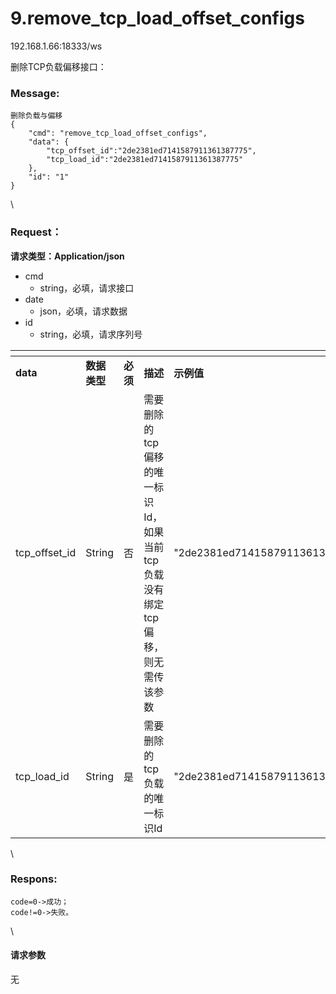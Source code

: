 # 9.remove\_tcp\_load\_offset\_configs

192.168.1.66:18333/ws

删除TCP负载偏移接口：

### Message: <a href="#message" id="message"></a>

```1c
删除负载与偏移
{
    "cmd": "remove_tcp_load_offset_configs",
    "data": {
        "tcp_offset_id":"2de2381ed7141587911361387775",
        "tcp_load_id":"2de2381ed7141587911361387775"
    },
    "id": "1"
}
```

\


### Request： <a href="#request" id="request"></a>

**请求类型：Application/json**

* cmd
  * string，必填，请求接口
* date
  * json，必填，请求数据
* id
  * string，必填，请求序列号

<table data-header-hidden><thead><tr><th width="155"></th><th width="106"></th><th width="77"></th><th></th><th></th></tr></thead><tbody><tr><td><strong>data</strong></td><td><strong>数据类型</strong></td><td><strong>必须</strong></td><td><strong>描述</strong></td><td><strong>示例值</strong></td></tr><tr><td>tcp_offset_id</td><td>String</td><td>否</td><td>需要删除的tcp偏移的唯一标识Id，如果当前tcp负载没有绑定tcp偏移，则无需传该参数</td><td>"2de2381ed7141587911361387775"</td></tr><tr><td>tcp_load_id</td><td>String</td><td>是</td><td>需要删除的tcp负载的唯一标识Id</td><td>"2de2381ed7141587911361387775"</td></tr></tbody></table>

\


### Respons: <a href="#respons" id="respons"></a>

```clean
code=0->成功；
code!=0->失败。
```

\


#### 请求参数

无
